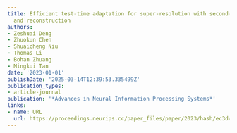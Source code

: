 ```yaml
---
title: Efficient test-time adaptation for super-resolution with second-order degradation
  and reconstruction
authors:
- Zeshuai Deng
- Zhuokun Chen
- Shuaicheng Niu
- Thomas Li
- Bohan Zhuang
- Mingkui Tan
date: '2023-01-01'
publishDate: '2025-03-14T12:39:53.335499Z'
publication_types:
- article-journal
publication: '*Advances in Neural Information Processing Systems*'
links:
- name: URL
  url: https://proceedings.neurips.cc/paper_files/paper/2023/hash/ec3d49763c653ad7c8d587f52220c129-Abstract-Conference.html
---
```

